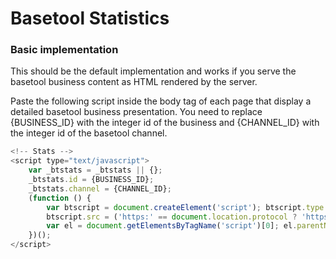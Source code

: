# Basetool Statistics

### Basic implementation
This should be the default implementation and works if you serve the basetool business content as HTML rendered by the server.

Paste the following script inside the body tag of each page that display a detailed basetool business presentation. You need to replace {BUSINESS_ID} with the integer id of the business and {CHANNEL_ID} with the integer id of the basetool channel.

```javascript
<!-- Stats -->
<script type="text/javascript">
    var _btstats = _btstats || {};
    _btstats.id = {BUSINESS_ID};
    _btstats.channel = {CHANNEL_ID};
    (function () {
        var btscript = document.createElement('script'); btscript.type = 'text/javascript'; btscript.async = true;
        btscript.src = ('https:' == document.location.protocol ? 'https://' : 'http://') + 'stats.basetool.se/script.js';
        var el = document.getElementsByTagName('script')[0]; el.parentNode.insertBefore(btscript, el);
    })();
</script>
```
